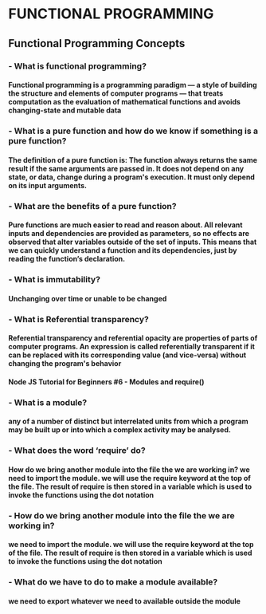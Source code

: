 # FUNCTIONAL PROGRAMMING

## Functional Programming Concepts

### - What is functional programming?
#### Functional programming is a programming paradigm — a style of building the structure and elements of computer programs — that treats computation as the evaluation of mathematical functions and avoids changing-state and mutable data 

### - What is a pure function and how do we know if something is a pure function?

#### The definition of a pure function is: The function always returns the same result if the same arguments are passed in. It does not depend on any state, or data, change during a program's execution. It must only depend on its input arguments.
### - What are the benefits of a pure function?

#### Pure functions are much easier to read and reason about. All relevant inputs and dependencies are provided as parameters, so no effects are observed that alter variables outside of the set of inputs. This means that we can quickly understand a function and its dependencies, just by reading the function’s declaration.

### - What is immutability?

#### Unchanging over time or unable to be changed

### - What is Referential transparency?


#### Referential transparency and referential opacity are properties of parts of computer programs.  An expression is called referentially transparent if it can be replaced with its corresponding value (and vice-versa) without changing the program's behavior
#### Node JS Tutorial for Beginners #6 - Modules and require()

### - What is a module?

#### any of a number of distinct but interrelated units from which a program may be built up or into which a complex activity may be analysed.

### - What does the word ‘require’ do?

#### How do we bring another module into the file the we are working in? we need to import the module. we will use the require keyword at the top of the file. The result of require is then stored in a variable which is used to invoke the functions using the dot notation

### - How do we bring another module into the file the we are working in?

#### we need to import the module. we will use the require keyword at the top of the file. The result of require is then stored in a variable which is used to invoke the functions using the dot notation

### - What do we have to do to make a module available?

#### we need to export whatever we need to available outside the module
